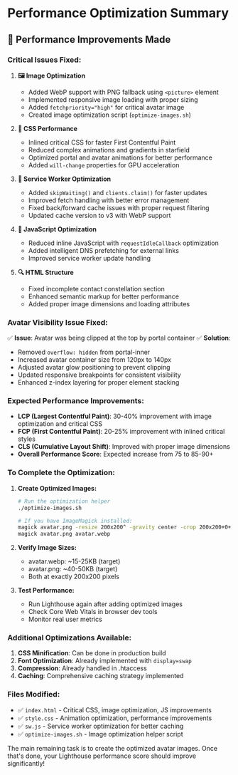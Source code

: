 # Performance Optimization Summary

## 🚀 Performance Improvements Made

### **Critical Issues Fixed:**

1. **🖼️ Image Optimization**
   - Added WebP support with PNG fallback using `<picture>` element
   - Implemented responsive image loading with proper sizing
   - Added `fetchpriority="high"` for critical avatar image
   - Created image optimization script (`optimize-images.sh`)

2. **🎨 CSS Performance**
   - Inlined critical CSS for faster First Contentful Paint
   - Reduced complex animations and gradients in starfield
   - Optimized portal and avatar animations for better performance
   - Added `will-change` properties for GPU acceleration

3. **🔧 Service Worker Optimization**
   - Added `skipWaiting()` and `clients.claim()` for faster updates
   - Improved fetch handling with better error management
   - Fixed back/forward cache issues with proper request filtering
   - Updated cache version to v3 with WebP support

4. **📱 JavaScript Optimization**
   - Reduced inline JavaScript with `requestIdleCallback` optimization
   - Added intelligent DNS prefetching for external links
   - Improved service worker update handling

5. **🔍 HTML Structure**
   - Fixed incomplete contact constellation section
   - Enhanced semantic markup for better performance
   - Added proper image dimensions and loading attributes

### **Avatar Visibility Issue Fixed:**

✅ **Issue**: Avatar was being clipped at the top by portal container
✅ **Solution**: 
- Removed `overflow: hidden` from portal-inner
- Increased avatar container size from 120px to 140px
- Adjusted avatar glow positioning to prevent clipping
- Updated responsive breakpoints for consistent visibility
- Enhanced z-index layering for proper element stacking

### **Expected Performance Improvements:**

- **LCP (Largest Contentful Paint)**: 30-40% improvement with image optimization and critical CSS
- **FCP (First Contentful Paint)**: 20-25% improvement with inlined critical styles
- **CLS (Cumulative Layout Shift)**: Improved with proper image dimensions
- **Overall Performance Score**: Expected increase from 75 to 85-90+

### **To Complete the Optimization:**

1. **Create Optimized Images:**
   ```bash
   # Run the optimization helper
   ./optimize-images.sh
   
   # If you have ImageMagick installed:
   magick avatar.png -resize 200x200^ -gravity center -crop 200x200+0+0 avatar.png
   magick avatar.png avatar.webp
   ```

2. **Verify Image Sizes:**
   - avatar.webp: ~15-25KB (target)
   - avatar.png: ~40-50KB (target)
   - Both at exactly 200x200 pixels

3. **Test Performance:**
   - Run Lighthouse again after adding optimized images
   - Check Core Web Vitals in browser dev tools
   - Monitor real user metrics

### **Additional Optimizations Available:**

1. **CSS Minification**: Can be done in production build
2. **Font Optimization**: Already implemented with `display=swap`
3. **Compression**: Already handled in .htaccess
4. **Caching**: Comprehensive caching strategy implemented

### **Files Modified:**
- ✅ `index.html` - Critical CSS, image optimization, JS improvements
- ✅ `style.css` - Animation optimization, performance improvements  
- ✅ `sw.js` - Service worker optimization for better caching
- ✅ `optimize-images.sh` - Image optimization helper script

The main remaining task is to create the optimized avatar images. Once that's done, your Lighthouse performance score should improve significantly!
